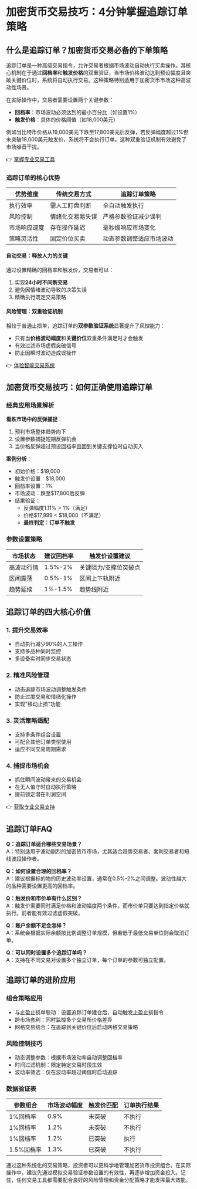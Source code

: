 # 加密货币交易技巧：4分钟掌握追踪订单策略

## 什么是追踪订单？加密货币交易必备的下单策略

追踪订单是一种高级交易指令，允许交易者根据市场波动自动执行买卖操作。其核心机制在于通过**回档率**和**触发价格**的双重验证，当市场价格波动达到预设幅度且突破关键价位时，系统将自动执行交易。这种策略特别适用于加密货币市场这种高波动性场景。

在实际操作中，交易者需要设置两个关键参数：
- **回档率**：市场波动必须达到的最小百分比（如设置1%）
- **触发价格**：具体的价格阈值（如18,000美元）

例如当比特币价格从19,000美元下跌至17,800美元后反弹，若反弹幅度超过1%但未突破18,000美元触发价，系统将不会执行订单。这种双重验证机制有效避免了市场噪音干扰。

👉 [掌握专业交易工具](https://bit.ly/okx_welcome)

### 追踪订单的核心优势

| 优势维度       | 传统交易方式                | 追踪订单策略                |
|----------------|---------------------------|---------------------------|
| 执行效率       | 需人工盯盘判断             | 全自动触发执行             |
| 风险控制       | 情绪化交易易失误           | 严格参数验证减少误判       |
| 市场响应速度   | 存在操作延迟               | 毫秒级响应市场变化         |
| 策略灵活性     | 固定价位买卖               | 动态参数调整适应市场波动   |

#### 自动交易：释放人力的关键

通过设置精确的回档率和触发价，交易者可以：
1. 实现**24小时不间断交易**
2. 避免因情绪波动导致的决策失误
3. 精确执行既定交易策略

#### 风险管理：双重验证机制

相较于普通止损单，追踪订单的**双参数验证系统**显著提升了风控能力：
- 只有当**价格波动幅度**和**关键价位**双重条件满足时才会触发
- 有效过滤市场虚假突破信号
- 防止因瞬时波动造成误操作

👉 [体验智能交易系统](https://bit.ly/okx_welcome)

## 加密货币交易技巧：如何正确使用追踪订单

### 经典应用场景解析

**看跌市场中的反弹捕捉**：
1. 预判市场整体趋势向下
2. 设置参数捕捉短期反弹机会
3. 当价格反弹超过预设回档率且回到关键支撑位时自动买入

**案例分析**：
- 初始价格：$19,000
- 触发价设置：$18,000
- 回档率设置：1%
- 市场波动：跌至$17,800后反弹
- 结果验证：
  - 反弹幅度1.11% > 1%（满足）
  - 价格$17,999 < $18,000（不满足）
  - **最终判定：订单不触发**

### 参数设置策略

| 市场状态       | 建议回档率   | 触发价设置建议         |
|----------------|------------|----------------------|
| 高波动行情     | 1.5%-2%    | 关键阻力/支撑位突破点   |
| 区间震荡       | 0.5%-1%    | 区间上下轨附近         |
| 趋势延续       | 1%-1.5%    | 趋势线附近            |

## 追踪订单的四大核心价值

### 1. 提升交易效率
- 自动执行减少90%的人工操作
- 支持多品种同时监控
- 多设备实时同步交易状态

### 2. 精准风险管理
- 动态追踪市场波动调整触发条件
- 防止过度交易和情绪化操作
- 实现"移动止损"功能

### 3. 灵活策略适配
- 支持多条件组合设置
- 可配合其他订单类型使用
- 适应不同交易周期需求

### 4. 捕捉市场机会
- 抓住瞬间波动带来的交易机会
- 在无人值守时自动执行策略
- 提前锁定潜在利润空间

👉 [获取专业交易支持](https://bit.ly/okx_welcome)

## 追踪订单FAQ

**Q：追踪订单适合哪些交易场景？**  
A：特别适用于波动剧烈的加密货币市场，尤其适合趋势交易者、套利交易者和短线波段操作者。

**Q：如何设置合理的回档率？**  
A：建议根据标的物的历史波动率设置，通常在0.5%-2%之间调整。波动性越大的品种需要设置更高的回档率。

**Q：触发价和市价单有什么区别？**  
A：触发价需要同时满足价格和波动幅度两个条件，而市价单只要达到指定价格就执行。前者能有效过滤虚假突破。

**Q：账户余额不足会怎样？**  
A：系统会根据实际余额按比例调整订单规模，但若低于最低交易单位则会取消订单。

**Q：可以同时设置多个追踪订单吗？**  
A：支持在不同交易对设置多个独立订单，每个订单的参数可独立配置。

## 追踪订单的进阶应用

### 组合策略应用
- 与止盈止损单联动：设置追踪订单建仓后，自动触发止盈止损指令
- 跨市场套利：同时监控多个交易所价格差异
- 网格交易结合：在追踪到关键价位后启动网格交易策略

### 风险控制技巧
- 动态调整参数：根据市场波动率自动调整回档率
- 时间过滤机制：限定特定交易时段生效
- 波动率筛选：仅在波动率超过阈值时启动追踪

### 数据验证表

| 参数组合      | 市场波动幅度 | 触发价匹配 | 订单执行结果 |
|-------------|------------|-----------|------------|
| 1%回档率     | 0.9%       | 未突破     | 不执行      |
| 1%回档率     | 1.2%       | 未突破     | 不执行      |
| 1%回档率     | 1.2%       | 已突破     | 执行        |
| 1.5%回档率   | 1.3%       | 已突破     | 不执行      |

通过这种系统化的交易策略，投资者可以更科学地管理加密货币投资组合。在实际操作中，建议先通过模拟交易验证参数设置的有效性，再逐步增加资金投入。记住，任何交易工具都需要配合良好的风险管理和资金分配策略才能发挥最大效能。